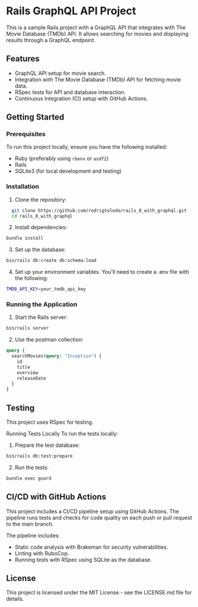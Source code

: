 # Rails GraphQL API Project

This is a sample Rails project with a GraphQL API that integrates with The Movie Database (TMDb) API. It allows searching for movies and displaying results through a GraphQL endpoint.

## Features

- GraphQL API setup for movie search.
- Integration with The Movie Database (TMDb) API for fetching movie data.
- RSpec tests for API and database interaction.
- Continuous Integration (CI) setup with GitHub Actions.

## Getting Started

### Prerequisites

To run this project locally, ensure you have the following installed:

- Ruby (preferably using `rbenv` or `asdf2`)
- Rails
- SQLite3 (for local development and testing)

### Installation

1. Clone the repository:

```bash
  git clone https://github.com/rodrigtoledo/rails_8_with_graphql.git
  cd rails_8_with_graphql
```

2. Install dependencies:

```bash
bundle install
```

3. Set up the database:

```bash
bin/rails db:create db:schema:load
```

4. Set up your environment variables. You'll need to create a .env file with the following:

```bash
TMDB_API_KEY=your_tmdb_api_key
```

### Running the Application

1. Start the Rails server:

```bash
bin/rails server
```

2. Use the postman collection:

```graphql
query {
  searchMovies(query: "Inception") {
    id
    title
    overview
    releaseDate
  }
}
```

## Testing

This project uses RSpec for testing.

Running Tests Locally
To run the tests locally:

1. Prepare the test database:

```bash
bin/rails db:test:prepare
```

2. Run the tests:

```bash
bundle exec guard
```

## CI/CD with GitHub Actions

This project includes a CI/CD pipeline setup using GitHub Actions. The pipeline runs tests and checks for code quality on each push or pull request to the main branch.

The pipeline includes:

- Static code analysis with Brakeman for security vulnerabilities.
- Linting with RuboCop.
- Running tests with RSpec using SQLite as the database.

## License

This project is licensed under the MIT License - see the LICENSE.md file for details.
